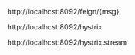http://localhost:8092/feign/{msg}

http://localhost:8092/hystrix

http://localhost:8092/hystrix.stream